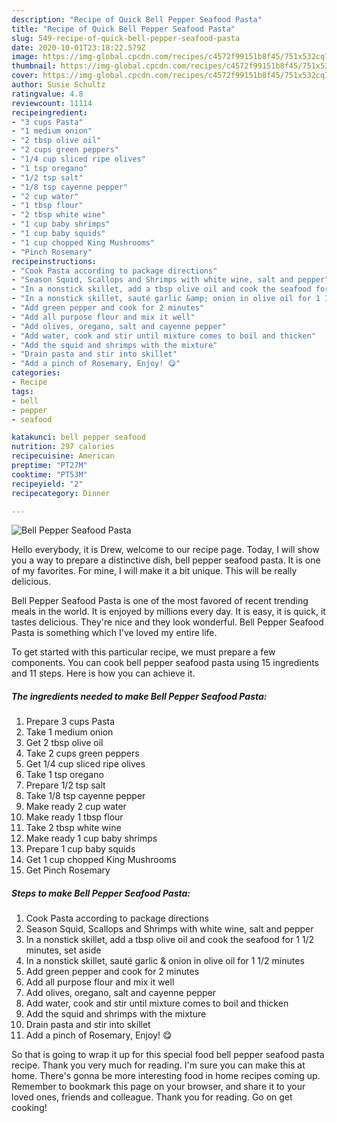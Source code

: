 ```yaml
---
description: "Recipe of Quick Bell Pepper Seafood Pasta"
title: "Recipe of Quick Bell Pepper Seafood Pasta"
slug: 549-recipe-of-quick-bell-pepper-seafood-pasta
date: 2020-10-01T23:18:22.579Z
image: https://img-global.cpcdn.com/recipes/c4572f99151b8f45/751x532cq70/bell-pepper-seafood-pasta-recipe-main-photo.jpg
thumbnail: https://img-global.cpcdn.com/recipes/c4572f99151b8f45/751x532cq70/bell-pepper-seafood-pasta-recipe-main-photo.jpg
cover: https://img-global.cpcdn.com/recipes/c4572f99151b8f45/751x532cq70/bell-pepper-seafood-pasta-recipe-main-photo.jpg
author: Susie Schultz
ratingvalue: 4.8
reviewcount: 11114
recipeingredient:
- "3 cups Pasta"
- "1 medium onion"
- "2 tbsp olive oil"
- "2 cups green peppers"
- "1/4 cup sliced ripe olives"
- "1 tsp oregano"
- "1/2 tsp salt"
- "1/8 tsp cayenne pepper"
- "2 cup water"
- "1 tbsp flour"
- "2 tbsp white wine"
- "1 cup baby shrimps"
- "1 cup baby squids"
- "1 cup chopped King Mushrooms"
- "Pinch Rosemary"
recipeinstructions:
- "Cook Pasta according to package directions"
- "Season Squid, Scallops and Shrimps with white wine, salt and pepper"
- "In a nonstick skillet, add a tbsp olive oil and cook the seafood for 1 1/2 minutes, set aside"
- "In a nonstick skillet, sauté garlic &amp; onion in olive oil for 1 1/2 minutes"
- "Add green pepper and cook for 2 minutes"
- "Add all purpose flour and mix it well"
- "Add olives, oregano, salt and cayenne pepper"
- "Add water, cook and stir until mixture comes to boil and thicken"
- "Add the squid and shrimps with the mixture"
- "Drain pasta and stir into skillet"
- "Add a pinch of Rosemary, Enjoy! 😋"
categories:
- Recipe
tags:
- bell
- pepper
- seafood

katakunci: bell pepper seafood 
nutrition: 297 calories
recipecuisine: American
preptime: "PT27M"
cooktime: "PT53M"
recipeyield: "2"
recipecategory: Dinner

---
```



![Bell Pepper Seafood Pasta](https://img-global.cpcdn.com/recipes/c4572f99151b8f45/751x532cq70/bell-pepper-seafood-pasta-recipe-main-photo.jpg)

Hello everybody, it is Drew, welcome to our recipe page. Today, I will show you a way to prepare a distinctive dish, bell pepper seafood pasta. It is one of my favorites. For mine, I will make it a bit unique. This will be really delicious.

Bell Pepper Seafood Pasta is one of the most favored of recent trending meals in the world. It is enjoyed by millions every day. It is easy, it is quick, it tastes delicious. They're nice and they look wonderful. Bell Pepper Seafood Pasta is something which I've loved my entire life.




To get started with this particular recipe, we must prepare a few components. You can cook bell pepper seafood pasta using 15 ingredients and 11 steps. Here is how you can achieve it.

<!--inarticleads1-->

##### The ingredients needed to make Bell Pepper Seafood Pasta:

1. Prepare 3 cups Pasta
1. Take 1 medium onion
1. Get 2 tbsp olive oil
1. Take 2 cups green peppers
1. Get 1/4 cup sliced ripe olives
1. Take 1 tsp oregano
1. Prepare 1/2 tsp salt
1. Take 1/8 tsp cayenne pepper
1. Make ready 2 cup water
1. Make ready 1 tbsp flour
1. Take 2 tbsp white wine
1. Make ready 1 cup baby shrimps
1. Prepare 1 cup baby squids
1. Get 1 cup chopped King Mushrooms
1. Get Pinch Rosemary




<!--inarticleads2-->

##### Steps to make Bell Pepper Seafood Pasta:

1. Cook Pasta according to package directions
1. Season Squid, Scallops and Shrimps with white wine, salt and pepper
1. In a nonstick skillet, add a tbsp olive oil and cook the seafood for 1 1/2 minutes, set aside
1. In a nonstick skillet, sauté garlic &amp; onion in olive oil for 1 1/2 minutes
1. Add green pepper and cook for 2 minutes
1. Add all purpose flour and mix it well
1. Add olives, oregano, salt and cayenne pepper
1. Add water, cook and stir until mixture comes to boil and thicken
1. Add the squid and shrimps with the mixture
1. Drain pasta and stir into skillet
1. Add a pinch of Rosemary, Enjoy! 😋




So that is going to wrap it up for this special food bell pepper seafood pasta recipe. Thank you very much for reading. I'm sure you can make this at home. There's gonna be more interesting food in home recipes coming up. Remember to bookmark this page on your browser, and share it to your loved ones, friends and colleague. Thank you for reading. Go on get cooking!
